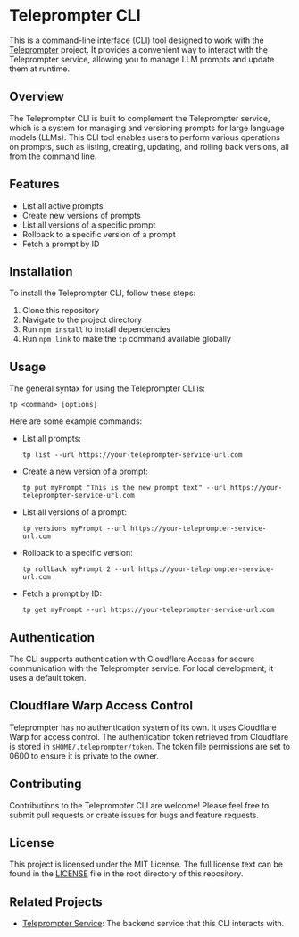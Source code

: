 # Teleprompter CLI

This is a command-line interface (CLI) tool designed to work with the [Teleprompter](https://github.com/britt/teleprompter) project. It provides a convenient way to interact with the Teleprompter service, allowing you to manage LLM prompts and update them at runtime.

## Overview

The Teleprompter CLI is built to complement the Teleprompter service, which is a system for managing and versioning prompts for large language models (LLMs). This CLI tool enables users to perform various operations on prompts, such as listing, creating, updating, and rolling back versions, all from the command line.

## Features

- List all active prompts
- Create new versions of prompts
- List all versions of a specific prompt
- Rollback to a specific version of a prompt
- Fetch a prompt by ID

## Installation

To install the Teleprompter CLI, follow these steps:

1. Clone this repository
2. Navigate to the project directory
3. Run `npm install` to install dependencies
4. Run `npm link` to make the `tp` command available globally

## Usage

The general syntax for using the Teleprompter CLI is:

```
tp <command> [options]
```

Here are some example commands:

- List all prompts:
  ```
  tp list --url https://your-teleprompter-service-url.com
  ```

- Create a new version of a prompt:
  ```
  tp put myPrompt "This is the new prompt text" --url https://your-teleprompter-service-url.com
  ```

- List all versions of a prompt:
  ```
  tp versions myPrompt --url https://your-teleprompter-service-url.com
  ```

- Rollback to a specific version:
  ```
  tp rollback myPrompt 2 --url https://your-teleprompter-service-url.com
  ```

- Fetch a prompt by ID:
  ```
  tp get myPrompt --url https://your-teleprompter-service-url.com
  ```

## Authentication

The CLI supports authentication with Cloudflare Access for secure communication with the Teleprompter service. For local development, it uses a default token.

## Cloudflare Warp Access Control

Teleprompter has no authentication system of its own. It uses Cloudflare Warp for access control. The authentication token retrieved from Cloudflare is stored in `$HOME/.teleprompter/token`. The token file permissions are set to 0600 to ensure it is private to the owner.

## Contributing

Contributions to the Teleprompter CLI are welcome! Please feel free to submit pull requests or create issues for bugs and feature requests.

## License

This project is licensed under the MIT License. The full license text can be found in the [LICENSE](LICENSE) file in the root directory of this repository.

## Related Projects

- [Teleprompter Service](https://github.com/britt/teleprompter): The backend service that this CLI interacts with.
